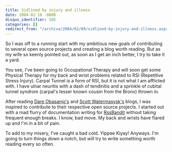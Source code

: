 ```yaml
---
title: Sidlined by injury and illness
date: 2004-02-10 -0800
disqus_identifier: 185
categories: []
redirect_from: "/archive/2004/02/09/sidlined-by-injury-and-illness.aspx/"
---
```


So I was off to a running start with my ambitious new goals of
contributing to several open source projects and creating a blog worth
reading. But as my wife so keenly pointed out, as soon as I get an inch
better, I try to take it a yard.

You see, I've been going to Occupational Therapy and will soon get some
Physical Therapy for my back and wrist problems related to RSI
(Repetitive Stress Injury). Carpal Tunnel is a form of RSI, but it is
not what I am afflicted with. I have ulnar neuritis with a dash of
tendinitis and a sprinkle of cubital tunnel syndrom (carpal's lesser
known cousin from the Bronx) thrown in.

After reading [Dare
Obasanjo's](http://www.25hoursaday.com/weblog/SyndicationService.asmx/GetRss "Dare's Blog")
and [Scott Watermasysk's](http://scottwater.com/Blog/rss.aspx) blogs, I
was inspired to contribute to their respective open source projects. I
started out with a mad flurry of documentation writing for
[RssBandit](http://www.rssbandit.org) without taking frequent enough
breaks. I know, bad move. My back and wrists have flared up and I'm in a
bit of pain.

To add to my misery, I've caught a bad cold. Yippee Kiyay! Anyways. I'm
going to turn things down a notch, but will try to write something worth
reading every so often.

